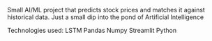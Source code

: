 Small AI/ML project that predicts stock prices and matches it against historical data. Just a small dip into the pond of Artificial Intelligence

Technologies used:
LSTM
Pandas
Numpy
Streamlit
Python
